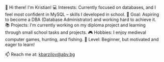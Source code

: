 👋 Hi there! I'm Kristian!
💻 Interests: Currently focused on databases, and I feel most confident in MySQL – skills I developed in school.
🎯 Goal: Aspiring to become a DBA (Database Administrator) and working hard to achieve it.
📚 Projects: I'm currently working on my diploma project and learning through small school tasks and projects.
🎮 Hobbies: I enjoy medieval computer games, hunting, and fishing.
🚀 Level: Beginner, but motivated and eager to learn!

📫 Reach me at: kbarzilov@abv.bg
